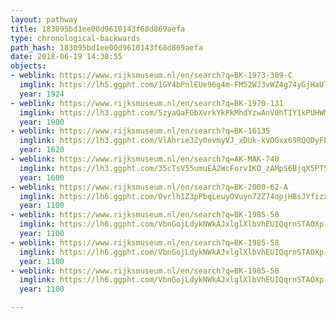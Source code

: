 ```yaml
---
layout: pathway
title: 183095bd1ee00d9610143f68d869aefa
type: chronological-backwards
path_hash: 183095bd1ee00d9610143f68d869aefa
date: 2018-06-19 14:38:55
objects:
- weblink: https://www.rijksmuseum.nl/en/search?q=BK-1973-309-C
  imglink: https://lh5.ggpht.com/1GY4bPnlEUe96g4m-FM52WJ3vWZ4g74yGjHaUl2Qz3ilMwZiWHPyKT7DLq57vUOUff7AlM_w-wj_yNJtOL8w9Ptiqw=s200
  year: 1924
- weblink: https://www.rijksmuseum.nl/en/search?q=BK-1970-131
  imglink: https://lh3.ggpht.com/5zyaQaFGbXvrkYkPkMhdYzwAnV0hTIY1kPUHWMeHnmDx74VOQCaRKtylPAFZ2cAV_hNMBY0JXrTu1_t166Nz1uGbuIjW=s200
  year: 1900
- weblink: https://www.rijksmuseum.nl/en/search?q=BK-16135
  imglink: https://lh3.ggpht.com/VlAhrie3Zy0evmyVJ_xDUk-kVOGxx69RQQDyFEH7iiwrnjbVLb4ZPIZZ25uqpJBq8bvvBzGvaVzFsmogKxwGy4yO3Hoy=s200
  year: 1620
- weblink: https://www.rijksmuseum.nl/en/search?q=AK-MAK-740
  imglink: https://lh3.ggpht.com/35cTsV55umuEA2WcForv1KO_zAMpS6BjqX5PT5dfOYHjuXK7ay8X1H6anFUSDj0Zk9dNz_19RSA2kRBrVdrHTuV0NIH4=s200
  year: 1600
- weblink: https://www.rijksmuseum.nl/en/search?q=BK-2000-62-A
  imglink: https://lh6.ggpht.com/Ovrlh1Z3pPbqLeuyOVuyn72Z74opjHBsJYfizx880xENd3MhDH1sSBHj7aUTZY1MrTQCio3CXTcD5jOFc_15iflsoM6P=s200
  year: 1100
- weblink: https://www.rijksmuseum.nl/en/search?q=BK-1985-58
  imglink: https://lh6.ggpht.com/VbnGojLdykNWkAJxlglXlbVhEUIQqrnSTAOXp-8wN0jYHNyH5-daUscAU2TarNu-1Y23akKy8sIRmXCFihyD7zvo5g=s200
  year: 1100
- weblink: https://www.rijksmuseum.nl/en/search?q=BK-1985-58
  imglink: https://lh6.ggpht.com/VbnGojLdykNWkAJxlglXlbVhEUIQqrnSTAOXp-8wN0jYHNyH5-daUscAU2TarNu-1Y23akKy8sIRmXCFihyD7zvo5g=s200
  year: 1100
- weblink: https://www.rijksmuseum.nl/en/search?q=BK-1985-58
  imglink: https://lh6.ggpht.com/VbnGojLdykNWkAJxlglXlbVhEUIQqrnSTAOXp-8wN0jYHNyH5-daUscAU2TarNu-1Y23akKy8sIRmXCFihyD7zvo5g=s200
  year: 1100

---
```


